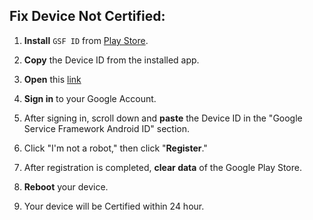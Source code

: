 ## Fix Device Not Certified:

1. **Install** `GSF ID` from [Play Store](https://play.google.com/store/apps/details?id=com.github.kolacbb.ids).

2. **Copy** the Device ID from the installed app.

3. **Open** this [link](https://www.google.com/android/uncertified/)

4. **Sign in** to your Google Account.

5. After signing in, scroll down and **paste** the Device ID in the "Google Service Framework Android ID" section.

6. Click "I'm not a robot," then click "**Register**."

7. After registration is completed, **clear data** of the Google Play Store.

8. **Reboot** your device.

9. Your device will be Certified within 24 hour.
